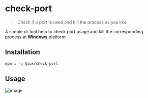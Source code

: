 # check-port

> Check if a port is used and kill the process as you like.

A simple cli tool help to check port usage and kill the corresponding process at **Windows** platform.

## Installation

```bash
npm i -g @iux/check-port
```

## Usage

![image](https://user-images.githubusercontent.com/8046480/58946779-35a1b380-87b9-11e9-9149-96bcaca73354.png)

